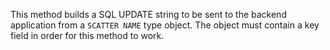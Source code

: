 ﻿This method builds a SQL UPDATE string to be sent to the backend application from a `SCATTER NAME` type object. The object must contain a key field in order for this method to work.